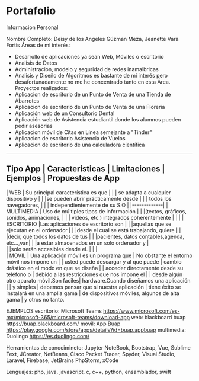 # Portafolio
Informacion Personal

Nombre Completo: Deisy de los Angeles Gúzman Meza, Jeanette Vara Fortis
Áreas de mi interés: 
  * Desarrollo de aplicaciones ya sean Web, Móviles o escritorio
  * Analisis de Datos
  * Administracion, modelo y seguridad de redes inamalbricas
  * Analisis y Diseño de Algoritmos es bastante de mi interés pero desafortunadamente no me he concentrado tanto en esta Área.
Proyectos realizados:
  * Aplicacion de escritorio de un Punto de Venta de una Tienda de Abarrotes
  * Aplicacion de escritorio de un Punto de Venta de una Floreria
  * Aplicación web de un Consultorio Dental 
  * Aplicación web de Asistencia estudiantil donde los alumnos pueden pedir asesorias
  * Aplicacion móvil de Citas en Línea semejante a "Tinder"
  * Aplicacion de escritorio Asistencia de Vuelos
  * Aplicacion de escritorio de una calculadora científica
  
------------------------------------------------------------------------------------------------------------------------
Tipo App      | Caracteristicas                           | Limitaciones                                | Ejemplos  | Propuestas de App
------------------------------------------------------------------------------------------------------------------------
|   WEB       | Su principal característica es que        |
|             | se adapta a cualquier dispositivo y       |
|             |se pueden abrir prácticamente desde        |
|             | todos los navegadores,                    |
|             | independientemente de su S.O              |
|-------------|
| MULTIMEDIA  | Uso de múltiples tipos de información     |
|             |(textos, gráficos, sonidos, animaciones,   |
|             | videos, etc.) integrados coherentemente   |
|             |
| ESCRITORIO  |Las aplicaciones de escritorio son         |
|             |aquellas que se ejecutan en el ordenador   | 
|             |desde el cual se está trabajando, quiere   |
|             |decir, que todos los datos de tus          |
|             |pacientes, datos contables,agenda, etc…,van|
|             |a estar almacenados en un solo ordenador y |  
|             |solo serán accesibles desde el.            |
|             |     
| MOVIL       | Una aplicación móvil es un programa que   |  No obstante el entorno móvil nos impone un 
|             | usted puede descargar y al que puede      |  cambio drástico en el modo en que se diseña 
|             | acceder directamente desde su teléfono o  |  debido a las restricciones que nos impone el 
|             | desde algún otro aparato móvil.Son faciles|  hardware.Cuando diseñamos una aplicación 
|             | y simples                                 |  debemos pensar que si nuestra aplicación 
                                                          |  tiene éxito se instalará en una amplia gama 
                                                          |  de dispositivos móviles, algunos de alta gama 
                                                          |  y otros no tanto. 

EJEMPLOS
escritorio: Microsoft Teams https://www.microsoft.com/es-mx/microsoft-365/microsoft-teams/download-app
web: blackboard buap https://buap.blackboard.com/
movil: App Buap https://play.google.com/store/apps/details?id=buap.appbuap
multimedia: Duolingo https://es.duolingo.com/


Herramientas de conocimineto: Jupyter NoteBook, Bootstrap, Vue, Sublime Text, JCreator, NetBeans, 
                  Cisco Packet Tracer, Spyder, Visual Studio, Laravel, Firebase, JetBrains PhpStorm, xCode

Lenguajes: php, java, javascript, c, c++, python, ensamblador, swift

